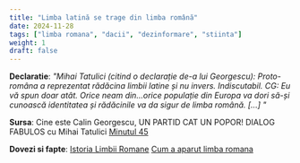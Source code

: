 ```yaml
---
title: "Limba latină se trage din limba română"
date: 2024-11-28
tags: ["limba romana", "dacii", "dezinformare", "stiinta"]
weight: 1
draft: false
---
```


**Declaratie**: 
*"Mihai Tatulici (citind o declarație de-a lui Georgescu): Proto-româna a reprezentat rădăcina limbii latine și nu invers. Indiscutabil.
CG: Eu vă spun doar atât. Orice neam din...<span class="emphasis">orice populație din Europa va dori să-și cunoască identitatea și rădăcinile va da sigur de limba română.</span> [...] "*
<br>

**Sursa**: Cine este Calin Georgescu, UN PARTID CAT UN POPOR! DIALOG FABULOS cu Mihai Tatulici  [Minutul 45](https://youtu.be/wF8YQCAyu9w?si=emgSabHEi1N2cozn&t=2744)

**Dovezi si fapte**:  [Istoria Limbii Romane](https://ro.wikipedia.org/wiki/Istoria_limbii_rom%C3%A2ne)
[Cum a aparut limba romana](https://historia.ro/sectiune/general/cum-si-cand-a-aparut-limba-romana-569853.html)
<!--more-->



